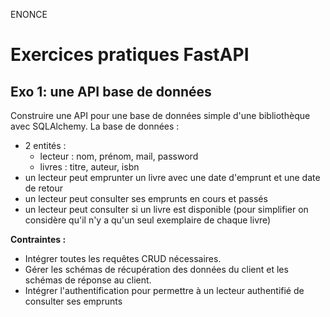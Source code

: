 ENONCE

# Exercices pratiques FastAPI

## Exo 1: une API base de données

Construire une API pour une base de données simple d'une bibliothèque avec SQLAlchemy.
La base de données :
- 2 entités :
    - lecteur : nom, prénom, mail, password
    - livres : titre, auteur, isbn
- un lecteur peut emprunter un livre avec une date d'emprunt et une date de retour
- un lecteur peut consulter ses emprunts en cours et passés
- un lecteur peut consulter si un livre est disponible (pour simplifier on considère qu'il n'y a qu'un seul exemplaire de chaque livre)

**Contraintes :**
- Intégrer toutes les requêtes CRUD nécessaires.
- Gérer les schémas de récupération des données du client et les schémas de réponse au client.
- Intégrer l'authentification pour permettre à un lecteur authentifié de consulter ses emprunts
